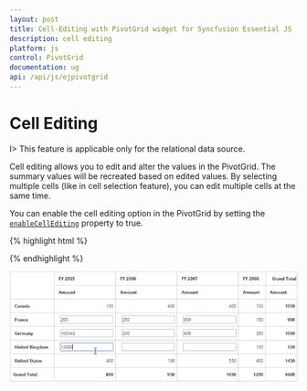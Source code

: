 ```yaml
---
layout: post
title: Cell-Editing with PivotGrid widget for Syncfusion Essential JS
description: cell editing
platform: js
control: PivotGrid
documentation: ug
api: /api/js/ejpivotgrid
---
```


# Cell Editing

I> This feature is applicable only for the relational data source.

Cell editing allows you to edit and alter the values in the PivotGrid. The summary values will be recreated based on edited values. By selecting multiple cells (like in cell selection feature), you can edit multiple cells at the same time.

You can enable the cell editing option in the PivotGrid by setting the [`enableCellEditing`](/api/js/ejpivotgrid#members:enablecellediting) property to true.

{% highlight html %}

<script type="text/javascript">
    $(function() {
        $("#PivotGrid1").ejPivotGrid({
            //...
            enableCellEditing: true
        });
    });
</script>

{% endhighlight %}

![Cell editing in JavaScript pivot grid control](Cell-Editing_images/celleditingclient.png)


